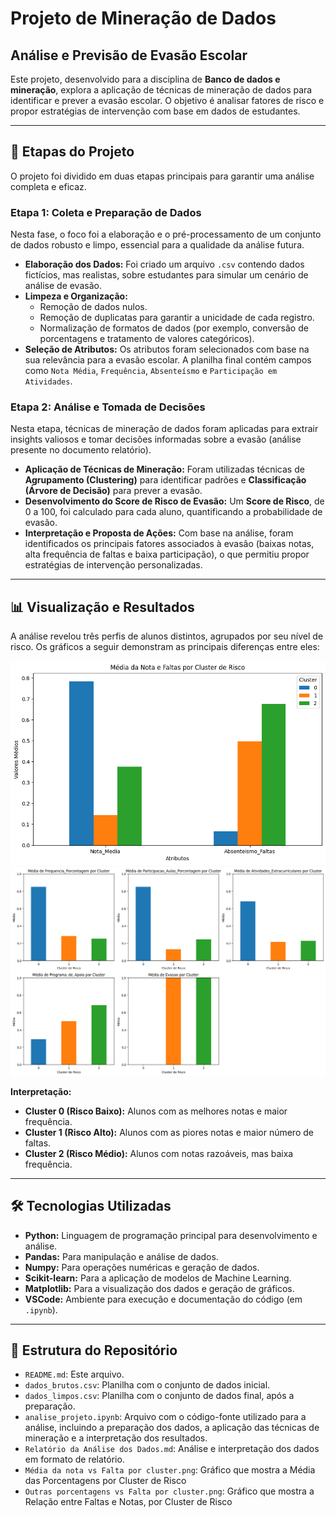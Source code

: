 # Projeto de Mineração de Dados

## Análise e Previsão de Evasão Escolar

Este projeto, desenvolvido para a disciplina de **Banco de dados e mineração**, explora a aplicação de técnicas de mineração de dados para identificar e prever a evasão escolar. O objetivo é analisar fatores de risco e propor estratégias de intervenção com base em dados de estudantes.

---

## 🚀 Etapas do Projeto

O projeto foi dividido em duas etapas principais para garantir uma análise completa e eficaz.

### Etapa 1: Coleta e Preparação de Dados

Nesta fase, o foco foi a elaboração e o pré-processamento de um conjunto de dados robusto e limpo, essencial para a qualidade da análise futura.

* **Elaboração dos Dados:** Foi criado um arquivo `.csv` contendo dados fictícios, mas realistas, sobre estudantes para simular um cenário de análise de evasão.
* **Limpeza e Organização:**
    * Remoção de dados nulos.
    * Remoção de duplicatas para garantir a unicidade de cada registro.
    * Normalização de formatos de dados (por exemplo, conversão de porcentagens e tratamento de valores categóricos).
* **Seleção de Atributos:** Os atributos foram selecionados com base na sua relevância para a evasão escolar. A planilha final contém campos como `Nota Média`, `Frequência`, `Absenteísmo` e `Participação em Atividades`.

### Etapa 2: Análise e Tomada de Decisões

Nesta etapa, técnicas de mineração de dados foram aplicadas para extrair insights valiosos e tomar decisões informadas sobre a evasão (análise presente no documento relatório).

* **Aplicação de Técnicas de Mineração:** Foram utilizadas técnicas de **Agrupamento (Clustering)** para identificar padrões e **Classificação (Árvore de Decisão)** para prever a evasão.
* **Desenvolvimento do Score de Risco de Evasão:** Um **Score de Risco**, de 0 a 100, foi calculado para cada aluno, quantificando a probabilidade de evasão.
* **Interpretação e Proposta de Ações:** Com base na análise, foram identificados os principais fatores associados à evasão (baixas notas, alta frequência de faltas e baixa participação), o que permitiu propor estratégias de intervenção personalizadas.

---

## 📊 Visualização e Resultados

A análise revelou três perfis de alunos distintos, agrupados por seu nível de risco. Os gráficos a seguir demonstram as principais diferenças entre eles:

<img src="cluster_relacao_notas_faltas.png" alt="Média das Porcentagens por Cluster de Risco">
<img src="cluster_medias.png" alt="Relação entre Faltas e Notas, por Cluster de Risco">

**Interpretação:**
-   **Cluster 0 (Risco Baixo):** Alunos com as melhores notas e maior frequência.
-   **Cluster 1 (Risco Alto):** Alunos com as piores notas e maior número de faltas.
-   **Cluster 2 (Risco Médio):** Alunos com notas razoáveis, mas baixa frequência.

---

## 🛠️ Tecnologias Utilizadas

* **Python:** Linguagem de programação principal para desenvolvimento e análise.
* **Pandas:** Para manipulação e análise de dados.
* **Numpy:** Para operações numéricas e geração de dados.
* **Scikit-learn:** Para a aplicação de modelos de Machine Learning.
* **Matplotlib:** Para a visualização dos dados e geração de gráficos.
* **VSCode:** Ambiente para execução e documentação do código (em `.ipynb`).

---

## 📂 Estrutura do Repositório

* `README.md`: Este arquivo.
* `dados_brutos.csv`: Planilha com o conjunto de dados inicial.
* `dados_limpos.csv`: Planilha com o conjunto de dados final, após a preparação.
* `analise_projeto.ipynb`: Arquivo com o código-fonte utilizado para a análise, incluindo a preparação dos dados, a aplicação das técnicas de mineração e a interpretação dos resultados.
* `Relatório da Análise dos Dados.md`: Análise e interpretação dos dados em formato de relatório.
* `Média da nota vs Falta por cluster.png`: Gráfico que mostra a Média das Porcentagens por Cluster de Risco
* `Outras porcentagens vs Falta por cluster.png`: Gráfico que mostra a Relação entre Faltas e Notas, por Cluster de Risco
